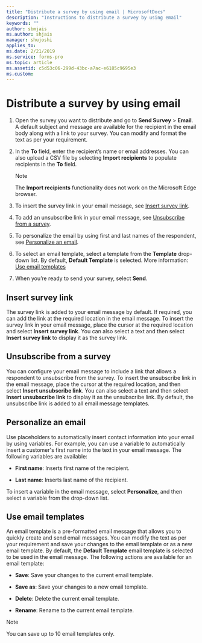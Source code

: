 ```yaml
---
title: "Distribute a survey by using email | MicrosoftDocs"
description: "Instructions to distribute a survey by using email"
keywords: ""
author: sbmjais
ms.author: shjais
manager: shujoshi
applies_to: 
ms.date: 2/21/2019
ms.service: forms-pro
ms.topic: article
ms.assetid: c5d53c06-299d-43bc-a7ac-e6185c9695e3
ms.custom: 
---
```

# Distribute a survey by using email

1.  Open the survey you want to distribute and go to **Send Survey** &gt; **Email**. A default subject and message are available for the recipient in the email body along with a link to your survey. You can modify and format the text as per your requirement.

2.  In the **To** field, enter the recipient’s name or email addresses. You can also upload a CSV file by selecting **Import recipients** to populate recipients in the **To** field.

    > [!NOTE]
    > The **Import recipients** functionality does not work on the Microsoft Edge browser.

3.  To insert the survey link in your email message, see [Insert survey link](#insert-survey-link).  

4.  To add an unsubscribe link in your email message, see [Unsubscribe from a survey](#unsubscribe-from-a-survey).  

5.  To personalize the email by using first and last names of the respondent, see [Personalize an email](#personalize-an-email).  

6.  To select an email template, select a template from the **Template** drop-down list. By default, **Default Template** is selected. More information: [Use email templates](#use-email-templates)  

7.  When you’re ready to send your survey, select **Send**.

## Insert survey link

The survey link is added to your email message by default. If required, you can add the link at the required location in the email message. To insert the survey link in your email message, place the cursor at the required location and select **Insert survey link**. You can also select a text and then select **Insert survey link** to display it as the survey link.

## Unsubscribe from a survey

You can configure your email message to include a link that allows a respondent to unsubscribe from the survey. To insert the unsubscribe link in the email message, place the cursor at the required location, and then select **Insert unsubscribe link**. You can also select a text and then select **Insert unsubscribe link** to display it as the unsubscribe link. By default, the unsubscribe link is added to all email message templates.

## Personalize an email

Use placeholders to automatically insert contact information into your email by using variables. For example, you can use a variable to automatically insert a customer's first name into the text in your email message. The following variables are available:

- **First name**: Inserts first name of the recipient.

- **Last name**: Inserts last name of the recipient.

To insert a variable in the email message, select **Personalize**, and then select a variable from the drop-down list.

## Use email templates

An email template is a pre-formatted email message that allows you to quickly create and send email messages. You can modify the text as per your requirement and save your changes to the email template or as a new email template. By default, the **Default Template** email template is selected to be used in the email message. The following actions are available for an email template:

- **Save**: Save your changes to the current email template.

- **Save as**: Save your changes to a new email template.

- **Delete**: Delete the current email template.

- **Rename**: Rename to the current email template.

> [!NOTE]
> You can save up to 10 email templates only.

